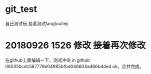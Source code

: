 # git_test
自己测试玩
接着测试langtoutieji

20180926 1526 修改 接着再次修改
=======
在github上面编辑一下，测试冲突
in github 06035bcdc587778e04965bfbd046604a466b4ded
ok，合并完成。
